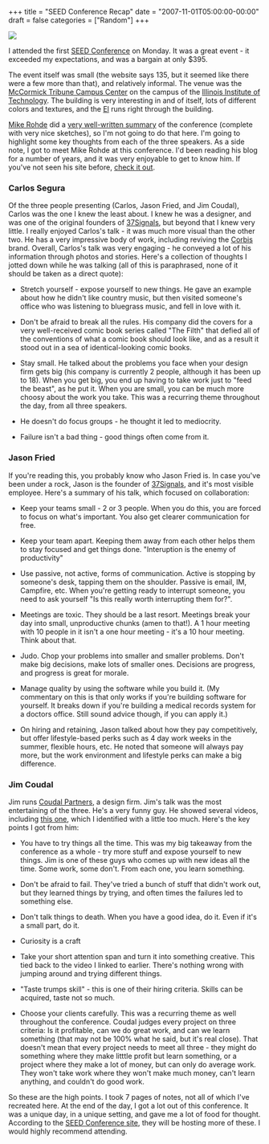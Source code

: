 +++
title = "SEED Conference Recap"
date = "2007-11-01T05:00:00-00:00"
draft = false
categories = ["Random"]
+++

![](/images/seedbanner.jpg)

I attended the first [SEED Conference](http://www.seedconference.com) on
Monday. It was a great event - it exceeded my expectations, and was a
bargain at only \$395.

The event itself was small (the website says 135, but it seemed like
there were a few more than that), and relatively informal. The venue was
the [McCormick Tribune Campus
Center](http://en.wikipedia.org/wiki/McCormick_Tribune_Campus_Center) on
the campus of the [Illinois Institute of
Technology](http://www.iit.edu). The building is very interesting in and
of itself, lots of different colors and textures, and the
[El](http://en.wikipedia.org/wiki/The_el) runs right through the
building.

[Mike Rohde](http://www.rohdesign.com/weblog/) did a [very well-written
summary](http://www.rohdesign.com/weblog/archives/002389.html) of the
conference (complete with very nice sketches), so I'm not going to do
that here. I'm going to highlight some key thoughts from each of the
three speakers. As a side note, I got to meet Mike Rohde at this
conference. I'd been reading his blog for a number of years, and it was
very enjoyable to get to know him. If you've not seen his site before,
[check it out](http://www.rohdesign.com/weblog/).

### Carlos Segura

Of the three people presenting (Carlos, Jason Fried, and Jim Coudal),
Carlos was the one I knew the least about. I knew he was a designer, and
was one of the original founders of
[37Signals](http://www.37signals.com), but beyond that I knew very
little. I really enjoyed Carlos's talk - it was much more visual than
the other two. He has a very impressive body of work, including reviving
the [Corbis](http://www.corbis.com) brand. Overall, Carlos's talk was
very engaging - he conveyed a lot of his information through photos and
stories. Here's a collection of thoughts I jotted down while he was
talking (all of this is paraphrased, none of it should be taken as a
direct quote):

-   Stretch yourself - expose yourself to new things. He gave an example
    about how he didn't like country music, but then visited someone's
    office who was listening to bluegrass music, and fell in love
    with it.

<!-- -->

-   Don't be afraid to break all the rules. His company did the covers
    for a very well-received comic book series called "The Filth" that
    defied all of the conventions of what a comic book should look like,
    and as a result it stood out in a sea of identical-looking
    comic books.

<!-- -->

-   Stay small. He talked about the problems you face when your design
    firm gets big (his company is currently 2 people, although it has
    been up to 18). When you get big, you end up having to take work
    just to "feed the beast", as he put it. When you are small, you can
    be much more choosy about the work you take. This was a recurring
    theme throughout the day, from all three speakers.

<!-- -->

-   He doesn't do focus groups - he thought it led to mediocrity.

<!-- -->

-   Failure isn't a bad thing - good things often come from it.

### Jason Fried

If you're reading this, you probably know who Jason Fried is. In case
you've been under a rock, Jason is the founder of
[37Signals](http://www.37signals.com), and it's most visible employee.
Here's a summary of his talk, which focused on collaboration:

-   Keep your teams small - 2 or 3 people. When you do this, you are
    forced to focus on what's important. You also get clearer
    communication for free.

<!-- -->

-   Keep your team apart. Keeping them away from each other helps them
    to stay focused and get things done. "Interuption is the enemy of
    productivity"

<!-- -->

-   Use passive, not active, forms of communication. Active is stopping
    by someone's desk, tapping them on the shoulder. Passive is email,
    IM, Campfire, etc. When you're getting ready to interrupt someone,
    you need to ask yourself "Is this really worth interrupting
    them for?".

<!-- -->

-   Meetings are toxic. They should be a last resort. Meetings break
    your day into small, unproductive chunks (amen to that!). A 1 hour
    meeting with 10 people in it isn't a one hour meeting - it's a 10
    hour meeting. Think about that.

<!-- -->

-   Judo. Chop your problems into smaller and smaller problems. Don't
    make big decisions, make lots of smaller ones. Decisions are
    progress, and progress is great for morale.

<!-- -->

-   Manage quality by using the software while you build it. (My
    commentary on this is that only works if you're building software
    for yourself. It breaks down if you're building a medical records
    system for a doctors office. Still sound advice though, if you can
    apply it.)

<!-- -->

-   On hiring and retaining, Jason talked about how they pay
    competitively, but offer lifestyle-based perks such as 4 day work
    weeks in the summer, flexible hours, etc. He noted that someone will
    always pay more, but the work environment and lifestyle perks can
    make a big difference.

### Jim Coudal

Jim runs [Coudal Partners](http://www.coudal.com), a design firm. Jim's
talk was the most entertaining of the three. He's a very funny guy. He
showed several videos, including [this
one](http://coudal.com/regrets.php), which I identified with a little
too much. Here's the key points I got from him:

-   You have to try things all the time. This was my big takeaway from
    the conference as a whole - try more stuff and expose yourself to
    new things. Jim is one of these guys who comes up with new ideas all
    the time. Some work, some don't. From each one, you learn something.

<!-- -->

-   Don't be afraid to fail. They've tried a bunch of stuff that didn't
    work out, but they learned things by trying, and often times the
    failures led to something else.

<!-- -->

-   Don't talk things to death. When you have a good idea, do it. Even
    if it's a small part, do it.

<!-- -->

-   Curiosity is a craft

<!-- -->

-   Take your short attention span and turn it into something creative.
    This tied back to the video I linked to earlier. There's nothing
    wrong with jumping around and trying different things.

<!-- -->

-   "Taste trumps skill" - this is one of their hiring criteria. Skills
    can be acquired, taste not so much.

<!-- -->

-   Choose your clients carefully. This was a recurring theme as well
    throughout the conference. Coudal judges every project on three
    criteria: Is it profitable, can we do great work, and can we learn
    something (that may not be 100% what he said, but it's real close).
    That doesn't mean that every project needs to meet all three - they
    might do something where they make litttle profit but learn
    something, or a project where they make a lot of money, but can only
    do average work. They won't take work where they won't make much
    money, can't learn anything, and couldn't do good work.

So these are the high points. I took 7 pages of notes, not all of which
I've recreated here. At the end of the day, I got a lot out of this
conference. It was a unique day, in a unique setting, and gave me a lot
of food for thought. According to the [SEED Conference
site](http://www.seedconference.com), they will be hosting more of
these. I would highly recommend attending.

